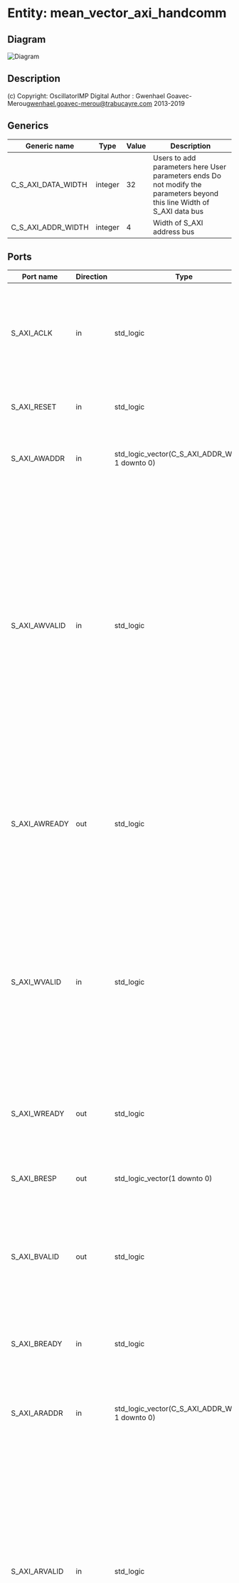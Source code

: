 # Entity: mean_vector_axi_handcomm

## Diagram

![Diagram](mean_vector_axi_handcomm.svg "Diagram")
## Description

(c) Copyright: OscillatorIMP Digital
Author : Gwenhael Goavec-Merou<gwenhael.goavec-merou@trabucayre.com>
2013-2019
## Generics

| Generic name       | Type    | Value | Description                                                                                                              |
| ------------------ | ------- | ----- | ------------------------------------------------------------------------------------------------------------------------ |
| C_S_AXI_DATA_WIDTH | integer | 32    | Users to add parameters here User parameters ends Do not modify the parameters beyond this line Width of S_AXI data bus  |
| C_S_AXI_ADDR_WIDTH | integer | 4     | Width of S_AXI address bus                                                                                               |
## Ports

| Port name     | Direction | Type                                            | Description                                                                                                                                                                                                                                                                                        |
| ------------- | --------- | ----------------------------------------------- | -------------------------------------------------------------------------------------------------------------------------------------------------------------------------------------------------------------------------------------------------------------------------------------------------- |
| S_AXI_ACLK    | in        | std_logic                                       | Users to add ports hereUser ports ends Do not modify the ports beyond this line Global Clock Signal                                                                                                                                                                                                |
| S_AXI_RESET   | in        | std_logic                                       | Global Reset Signal. This Signal is Active LOW                                                                                                                                                                                                                                                     |
| S_AXI_AWADDR  | in        | std_logic_vector(C_S_AXI_ADDR_WIDTH-1 downto 0) | Write address (issued by master, acceped by Slave)                                                                                                                                                                                                                                                 |
| S_AXI_AWVALID | in        | std_logic                                       | Write channel Protection type. This signal indicates theprivilege and security level of the transaction, and whether the transaction is a data access or an instruction access. Write address valid. This signal indicates that the master signaling valid write address and control information.  |
| S_AXI_AWREADY | out       | std_logic                                       | Write address ready. This signal indicates that the slave is readyto accept an address and associated control signals.                                                                                                                                                                             |
| S_AXI_WVALID  | in        | std_logic                                       | Write strobes. This signal indicates which byte lanes holdvalid data. There is one write strobe bit for each eight bits of the write data bus.     Write valid. This signal indicates that valid write data and strobes are available.                                                             |
| S_AXI_WREADY  | out       | std_logic                                       | Write ready. This signal indicates that the slavecan accept the write data.                                                                                                                                                                                                                        |
| S_AXI_BRESP   | out       | std_logic_vector(1 downto 0)                    | Write response. This signal indicates the statusof the write transaction.                                                                                                                                                                                                                          |
| S_AXI_BVALID  | out       | std_logic                                       | Write response valid. This signal indicates that the channelis signaling a valid write response.                                                                                                                                                                                                   |
| S_AXI_BREADY  | in        | std_logic                                       | Response ready. This signal indicates that the mastercan accept a write response.                                                                                                                                                                                                                  |
| S_AXI_ARADDR  | in        | std_logic_vector(C_S_AXI_ADDR_WIDTH-1 downto 0) | Read address (issued by master, acceped by Slave)                                                                                                                                                                                                                                                  |
| S_AXI_ARVALID | in        | std_logic                                       | Protection type. This signal indicates the privilegeand security level of the transaction, and whether the transaction is a data access or an instruction access. Read address valid. This signal indicates that the channel is signaling valid read address and control information.              |
| S_AXI_ARREADY | out       | std_logic                                       | Read address ready. This signal indicates that the slave isready to accept an address and associated control signals.                                                                                                                                                                              |
| S_AXI_RRESP   | out       | std_logic_vector(1 downto 0)                    | Read response. This signal indicates the status of theread transfer.                                                                                                                                                                                                                               |
| S_AXI_RVALID  | out       | std_logic                                       | Read valid. This signal indicates that the channel issignaling the required read data.                                                                                                                                                                                                             |
| S_AXI_RREADY  | in        | std_logic                                       | Read ready. This signal indicates that the master canaccept the read data and response information.                                                                                                                                                                                                |
| addr_o        | out       | std_logic_vector(1 downto 0)                    |                                                                                                                                                                                                                                                                                                    |
| read_en_o     | out       | std_logic                                       |                                                                                                                                                                                                                                                                                                    |
| write_en_o    | out       | std_logic                                       |                                                                                                                                                                                                                                                                                                    |
## Signals

| Name          | Type                                            | Description |
| ------------- | ----------------------------------------------- | ----------- |
| axi_awaddr    | std_logic_vector(C_S_AXI_ADDR_WIDTH-1 downto 0) |             |
| axi_awready   | std_logic                                       |             |
| axi_wready    | std_logic                                       |             |
| axi_bresp     | std_logic_vector(1 downto 0)                    |             |
| axi_bvalid    | std_logic                                       |             |
| axi_araddr    | std_logic_vector(C_S_AXI_ADDR_WIDTH-1 downto 0) |             |
| axi_arready   | std_logic                                       |             |
| axi_rresp     | std_logic_vector(1 downto 0)                    |             |
| axi_rvalid    | std_logic                                       |             |
| slv_reg_rden  | std_logic                                       |             |
| slv_reg_wren  | std_logic                                       |             |
| addr_reg      | std_logic_vector(1 downto 0)                    |             |
|  addr_s       | std_logic_vector(1 downto 0)                    |             |
|  write_addr_s | std_logic_vector(1 downto 0)                    |             |
|  read_addr_s  | std_logic_vector(1 downto 0)                    |             |
## Constants

| Name              | Type    | Value                       | Description                                                                                                                                                                                                                            |
| ----------------- | ------- | --------------------------- | -------------------------------------------------------------------------------------------------------------------------------------------------------------------------------------------------------------------------------------- |
| ADDR_LSB          | integer |  (C_S_AXI_DATA_WIDTH/32)+ 1 | Example-specific design signalslocal parameter for addressing 32 bit / 64 bit C_S_AXI_DATA_WIDTHADDR_LSB is used for addressing 32/64 bit registers/memoriesADDR_LSB = 2 for 32 bits (n downto 2)ADDR_LSB = 3 for 64 bits (n downto 3) |
| OPT_MEM_ADDR_BITS | integer |  1                          |                                                                                                                                                                                                                                        |
## Processes
- unnamed: ( S_AXI_ACLK )
**Description**
Implement axi_awready generation
axi_awready is asserted for one S_AXI_ACLK clock cycle when both
S_AXI_AWVALID and S_AXI_WVALID are asserted. axi_awready is
de-asserted when reset is low.

- unnamed: ( S_AXI_ACLK )
**Description**
Implement axi_awaddr latching
This process is used to latch the address when both 
S_AXI_AWVALID and S_AXI_WVALID are valid. 

- unnamed: ( S_AXI_ACLK )
**Description**
Implement axi_wready generation
axi_wready is asserted for one S_AXI_ACLK clock cycle when both
S_AXI_AWVALID and S_AXI_WVALID are asserted. axi_wready is 
de-asserted when reset is low. 

- unnamed: ( S_AXI_ACLK )
**Description**
Implement write response logic generation
The write response and response valid signals are asserted by the slave 
when axi_wready, S_AXI_WVALID, axi_wready and S_AXI_WVALID are asserted.  
This marks the acceptance of address and indicates the status of 
write transaction.

- unnamed: ( S_AXI_ACLK )
**Description**
Implement axi_arready generation
axi_arready is asserted for one S_AXI_ACLK clock cycle when
S_AXI_ARVALID is asserted. axi_awready is 
de-asserted when reset (active low) is asserted. 
The read address is also latched when S_AXI_ARVALID is 
asserted. axi_araddr is reset to zero on reset assertion.

- unnamed: ( S_AXI_ACLK )
**Description**
Implement axi_arvalid generation
axi_rvalid is asserted for one S_AXI_ACLK clock cycle when both 
S_AXI_ARVALID and axi_arready are asserted. The slave registers 
data are available on the axi_rdata bus at this instance. The 
assertion of axi_rvalid marks the validity of read data on the 
bus and axi_rresp indicates the status of read transaction.axi_rvalid 
is deasserted on reset (active low). axi_rresp and axi_rdata are 
cleared to zero on reset (active low).  

